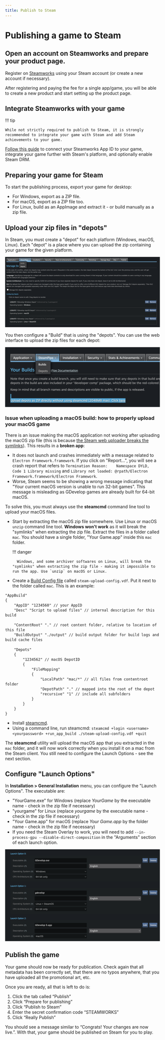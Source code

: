 ```yaml
---
title: Publish to Steam
---
```


# Publishing a game to Steam

## Open an account on Steamworks and prepare your product page.

Register on [Steamworks](https://partner.steamgames.com/) using your Steam account (or create a new account if necessary).

After registering and paying the fee for a single app/game, you will be able to create a new product and start setting up the product page.

## Integrate Steamworks with your game

!!! tip

    While not strictly required to publish to Steam, it is strongly recommended to integrate your game with Steam and add Steam achievements to your game.

[Follow this guide](/gdevelop5/all-features/steamworks/) to connect your Steamworks App ID to your game, integrate your game further with Steam's platform, and optionally enable Steam DRM.

## Preparing your game for Steam

To start the publishing process, export your game for desktop:

- For Windows, export as a ZIP file.
- For macOS, export as a ZIP file too.
- For Linux, build as an AppImage and extract it - or build manually as a zip file.

## Upload your zip files in "depots"

In Steam, you must create a "depot" for each platform (Windows, macOS, Linux). Each "depot" is a place where you can upload the zip containing your game for the given platform.

![](./depots-configuration.png)

You then configure a "Build" that is using the "depots". You can use the web interface to upload the zip files for each depot:

![](./builds-upload-web.png)

### Issue when uploading a macOS build: how to properly upload your macOS game

There is an issue making the macOS application not working after uploading the macOS zip file (this is because [the Steam web uploader breaks the symlinks](https://github.com/electron-userland/electron-builder/issues/5767#issuecomment-813920169)). This results in a **broken app**:

- It does not launch and crashes immediately with a message related to `Electron Framework.framework`. If you click on "Report...", you will see a crash report that refers to `Termination Reason:    Namespace DYLD, Code 1 Library missing` and `Library not loaded: @rpath/Electron Framework.framework/Electron Framework`.
- Worse, Steam seems to be showing a wrong message indicating that "Your current macOS version is unable to run 32-bit games". This message is misleading as GDevelop games are already built for 64-bit macOS.

To solve this, you must always use the **steamcmd** command line tool to upload your macOS files.

- Start by extracting the macOS zip file somewhere. Use Linux or macOS `unzip` command line tool. **Windows won't work** as it will break the "symlinks" when extracting the zip file. Extract the files in a folder called `mac`. You should have a single folder, "Your Game.app" inside this `mac` folder.

    !!! danger

        Windows, and some archiver softwares on Linux, will break the "symlinks" when extracting the zip file - making it impossible to run the app. Use `unzip` on macOS or Linux.

- Create a [Build Config file](https://partner.steamgames.com/doc/sdk/uploading) called `steam-upload-config.vdf`. Put it next to the folder called `mac`. This is an example:

```
"AppBuild"
{
	"AppID" "1234560" // your AppID
	"Desc" "Script to upload files" // internal description for this build

	"ContentRoot" "." // root content folder, relative to location of this file
	"BuildOutput" "./output" // build output folder for build logs and build cache files

	"Depots"
	{
		"1234562" // macOS DepotID
		{
			"FileMapping"
			{
				"LocalPath" "mac/*" // all files from contentroot folder
				"DepotPath" "." // mapped into the root of the depot
				"recursive" "1" // include all subfolders
			}
		}
	}
}
```

- Install [steamcmd](https://developer.valvesoftware.com/wiki/SteamCMD#Downloading_SteamCMD).
- Using a command line, run steamcmd: `steamcmd +login <username> <yourpassword> +run_app_build ./steam-upload-config.vdf +quit`

The **steamcmd** utility will upload the macOS app that you extracted in the `mac` folder, and it will now work correctly when you install it on a mac from the Steam client. You still need to configure the Launch Options - see the next section.

## Configure "Launch Options"

In **Installation > General Installation** menu, you can configure the "Launch Options". The executable are:

- "YourGame.exe" for Windows (replace _YourGame_ by the executable name - check in the zip file if necessary)
- "yourgame" for Linux (replace _yourgame_ by the executable name - check in the zip file if necessary)
- "Your Game.app" for macOS (replace _Your Game.app_ by the folder name - check in the zip file if necessary)
- If you need the Steam Overlay to work, you will need to add `--in-process-gpu --disable-direct-composition` in the "Arguments" section of each launch option.

![](./launch-options.png)

## Publish the game

Your game should now be ready for publication. Check again that all metadata has been correctly set, that there are no typos anywhere, that you have uploaded all the promotional art, etc.

Once you are ready, all that is left to do is:

1. Click the tab called “Publish”
2. Click “Prepare for publishing”
3. Click “Publish to Steam”
4. Enter the secret confirmation code “STEAMWORKS”
5. Click “Really Publish”

You should see a message similar to “Congrats! Your changes are now live.”.
With that, your game should be published on Steam for you to play.
